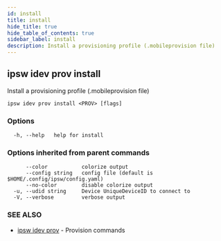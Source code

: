 ```yaml
---
id: install
title: install
hide_title: true
hide_table_of_contents: true
sidebar_label: install
description: Install a provisioning profile (.mobileprovision file)
---
```

## ipsw idev prov install

Install a provisioning profile (.mobileprovision file)

```
ipsw idev prov install <PROV> [flags]
```

### Options

```
  -h, --help   help for install
```

### Options inherited from parent commands

```
      --color           colorize output
      --config string   config file (default is $HOME/.config/ipsw/config.yaml)
      --no-color        disable colorize output
  -u, --udid string     Device UniqueDeviceID to connect to
  -V, --verbose         verbose output
```

### SEE ALSO

* [ipsw idev prov](/docs/cli/ipsw/idev/prov)	 - Provision commands

